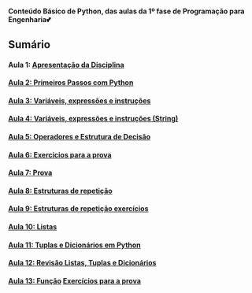 <h4> Conteúdo Básico de Python, das aulas da 1º fase de Programação para Engenharia💕</h4>
<h2>Sumário</h2>
<h4>Aula 1: <a href="">Apresentação da Disciplina</h4>
<h4>Aula 2: <a href="https://github.com/MaineCalabrezi13/Programacao_Engenharia/tree/main/Aula%2028.02">Primeiros Passos com Python</h4>
<h4>Aula 3: <a href="https://github.com/MaineCalabrezi13/Programacao_Engenharia/tree/main/Aula%2006.03">Variáveis, expressões e instruções</h4>
<h4>Aula 4: <a href="https://github.com/MaineCalabrezi13/Programacao_Engenharia/tree/main/Aula.13.03">Variáveis, expressões e instruções (String)</h4>
<h4>Aula 5: <a href="https://github.com/MaineCalabrezi13/Programacao_Engenharia/tree/main/Aula%2028.02">Operadores e Estrutura de Decisão</h4>
<h4>Aula 6: <a href="https://github.com/MaineCalabrezi13/ProgramacaoParaEngenharia/tree/main/Aula%2027.03">Exercicios para a prova</h4>
<h4>Aula 7: Prova</h4>
<h4>Aula 8: <a href="https://github.com/MaineCalabrezi13/ProgramacaoParaEngenharia/tree/main/Aula%2010.04">Estruturas de repetição</h4>
<h4>Aula 9: <a href="https://github.com/MaineCalabrezi13/ProgramacaoParaEngenharia/tree/main/Aula%2017.04">Estruturas de repetição exercícios</h4>
<h4>Aula 10: <a href="https://github.com/MaineCalabrezi13/ProgramacaoParaEngenharia/tree/main/Aula%2024.04">Listas</h4>
<h4>Aula 11: <a href="https://github.com/MaineCalabrezi13/ProgramacaoParaEngenharia/tree/main/Aula%2008.05">Tuplas e Dicionários em Python</h4>
<h4>Aula 12: <a href="https://github.com/MaineCalabrezi13/ProgramacaoParaEngenharia/tree/main/Aula%2015.05">Revisão Listas, Tuplas e Dicionários</h4>
<h4>Aula 13: <a href="https://github.com/MaineCalabrezi13/ProgramacaoParaEngenharia/tree/main/Aula%2022.05" style="display: inline;">Função</a> <a href="https://github.com/MaineCalabrezi13/ProgramacaoParaEngenharia/tree/main/Aula%2022.05" style="display: inline;">Exercícios para a prova</a></h4>





